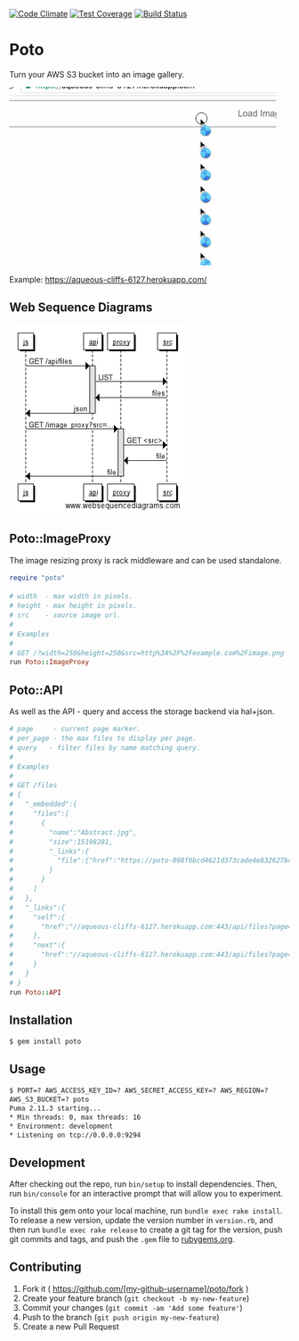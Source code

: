 [![Code Climate](https://codeclimate.com/github/jamesmoriarty/poto/badges/gpa.svg)](https://codeclimate.com/github/jamesmoriarty/poto) [![Test Coverage](https://codeclimate.com/github/jamesmoriarty/poto/badges/coverage.svg)](https://codeclimate.com/github/jamesmoriarty/poto/coverage) [![Build Status](https://travis-ci.org/jamesmoriarty/poto.svg?branch=master)](https://travis-ci.org/jamesmoriarty/poto)

# Poto

Turn your AWS S3 bucket into an image gallery.

![Demo GIF](/doc/Demo.gif "Demo GIF")

Example: https://aqueous-cliffs-6127.herokuapp.com/

## Web Sequence Diagrams

![Web Sequence Diagrams](/doc/Poto.png "Web Sequence Diagrams")

## Poto::ImageProxy

The image resizing proxy is rack middleware and can be used standalone.

```ruby
require "poto"

# width  - max width in pixels.
# height - max height in pixels.
# src    - source image url.
#
# Examples
#
# GET /?width=250&height=250&src=http%3A%2F%2Fexample.com%2Fimage.png
run Poto::ImageProxy
```

## Poto::API

As well as the API - query and access the storage backend via hal+json.

```ruby
# page     - current page marker.
# per_page - the max files to display per page.
# query   - filter files by name matching query.
#
# Examples
#
# GET /files
# {
#   "_embedded":{
#     "files":[
#       {
#         "name":"Abstract.jpg",
#         "size":15198281,
#         "_links":{
#           "file":{"href":"https://poto-098f6bcd4621d373cade4e832627b4f6.s3-ap-southeast-2.amazonaws.com/Abstract.jpg?X-Amz-Algorithm=AWS4-HMAC-SHA256&X-Amz-Credential=AKIAJL3NJXWH44D3446A%2F20160206%2Fap-southeast-2%2Fs3%2Faws4_request&X-Amz-Date=20160206T091004Z&X-Amz-Expires=3600&X-Amz-SignedHeaders=host&X-Amz-Signature=e8abd66c321cf1fb760dc929033e7486565ad33fa0e5c38642ef8aefdd4820ae"}
#         }
#       }
#     ]
#   },
#   "_links":{
#     "self":{
#       "href":"//aqueous-cliffs-6127.herokuapp.com:443/api/files?page="
#     },
#     "next":{
#       "href":"//aqueous-cliffs-6127.herokuapp.com:443/api/files?page=Death+Valley.jpg&per_page=9"
#     }
#   }
# }
run Poto::API
```

## Installation

    $ gem install poto

## Usage

    $ PORT=? AWS_ACCESS_KEY_ID=? AWS_SECRET_ACCESS_KEY=? AWS_REGION=? AWS_S3_BUCKET=? poto
    Puma 2.11.3 starting...
    * Min threads: 0, max threads: 16
    * Environment: development
    * Listening on tcp://0.0.0.0:9294

## Development

After checking out the repo, run `bin/setup` to install dependencies. Then, run `bin/console` for an interactive prompt that will allow you to experiment.

To install this gem onto your local machine, run `bundle exec rake install`. To release a new version, update the version number in `version.rb`, and then run `bundle exec rake release` to create a git tag for the version, push git commits and tags, and push the `.gem` file to [rubygems.org](https://rubygems.org).

## Contributing

1. Fork it ( https://github.com/[my-github-username]/poto/fork )
2. Create your feature branch (`git checkout -b my-new-feature`)
3. Commit your changes (`git commit -am 'Add some feature'`)
4. Push to the branch (`git push origin my-new-feature`)
5. Create a new Pull Request
